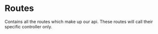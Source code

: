 # Routes

Contains all the routes which make up our api. These routes will call their specific controller only.